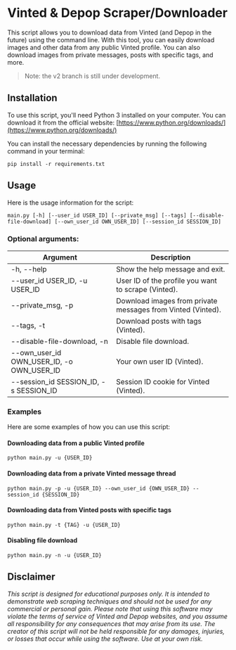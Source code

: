 # Vinted & Depop Scraper/Downloader

This script allows you to download data from Vinted (and Depop in the future) using the command line. With this tool, you can easily download images and other data from any public Vinted profile. You can also download images from private messages, posts with specific tags, and more.

> Note: the v2 branch is still under development.

## Installation

To use this script, you'll need Python 3 installed on your computer. You can download it from the official website: [https://www.python.org/downloads/](https://www.python.org/downloads/)

You can install the necessary dependencies by running the following command in your terminal:

`pip install -r requirements.txt` 

## Usage

Here is the usage information for the script:

`main.py [-h] [--user_id USER_ID] [--private_msg] [--tags] [--disable-file-download] [--own_user_id OWN_USER_ID] [--session_id SESSION_ID]` 

### Optional arguments:

| Argument | Description |
|--|--|
| -h, --help | Show the help message and exit. |
| --user_id USER_ID, -u USER_ID | User ID of the profile you want to scrape (Vinted). |
| --private_msg, -p | Download images from private messages from Vinted (Vinted).|
| --tags, -t | Download posts with tags (Vinted). |
| --disable-file-download, -n | Disable file download. |
| --own_user_id OWN_USER_ID, -o OWN_USER_ID | Your own user ID (Vinted). |
| --session_id SESSION_ID, -s SESSION_ID | Session ID cookie for Vinted (Vinted). 

### Examples

Here are some examples of how you can use this script:

#### Downloading data from a public Vinted profile

`python main.py -u {USER_ID}` 

#### Downloading data from a private Vinted message thread

`python main.py -p -u {USER_ID} --own_user_id {OWN_USER_ID} --session_id {SESSION_ID}` 

#### Downloading data from Vinted posts with specific tags

`python main.py -t {TAG} -u {USER_ID}` 

#### Disabling file download

`python main.py -n -u {USER_ID}`

## Disclaimer
*This script is designed for educational purposes only. It is intended to demonstrate web scraping techniques and should not be used for any commercial or personal gain. Please note that using this software may violate the terms of service of Vinted and Depop websites, and you assume all responsibility for any consequences that may arise from its use. The creator of this script will not be held responsible for any damages, injuries, or losses that occur while using the software. Use at your own risk.*